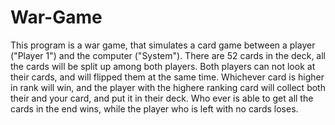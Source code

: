 # War-Game
This program is a war game, that simulates a card game between a player ("Player 1") and the computer ("System").
There are 52 cards in the deck, all the cards will be split up among both players. Both players can not look at their cards, and will flipped them at the same time.
Whichever card is higher in rank will win, and the player with the highere ranking card will collect both their and your card, and put it in their deck.
Who ever is able to get all the cards in the end wins, while the player who is left with no cards loses.


